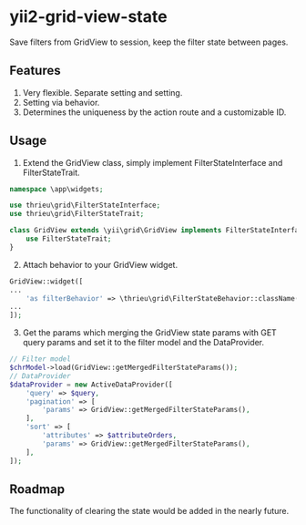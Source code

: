 # yii2-grid-view-state
Save filters from GridView to session, keep the filter state between pages.

## Features
1. Very flexible. Separate setting and setting.
2. Setting via behavior.
3. Determines the uniqueness by the action route and a customizable ID.

## Usage
1. Extend the GridView class, simply implement FilterStateInterface and FilterStateTrait.
```php
namespace \app\widgets;

use thrieu\grid\FilterStateInterface;
use thrieu\grid\FilterStateTrait;

class GridView extends \yii\grid\GridView implements FilterStateInterface {
    use FilterStateTrait;
}
```

2. Attach behavior to your GridView widget.
```php
GridView::widget([
...
    'as filterBehavior' => \thrieu\grid\FilterStateBehavior::className(),
...
]);
```

3. Get the params which merging the GridView state params with GET query params and set it to the filter model and the DataProvider.
```php
// Filter model
$chrModel->load(GridView::getMergedFilterStateParams());
// DataProvider
$dataProvider = new ActiveDataProvider([
    'query' => $query,
    'pagination' => [
        'params' => GridView::getMergedFilterStateParams(),
    ],
    'sort' => [
        'attributes' => $attributeOrders,
        'params' => GridView::getMergedFilterStateParams(),
    ],
]);
```

## Roadmap
The functionality of clearing the state would be added in the nearly future.
